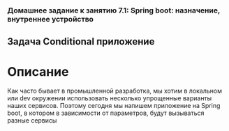 ### Домашнее задание к занятию 7.1: Spring boot: назначение, внутреннее устройство
## Задача Conditional приложение
# Описание
Как часто бывает в промышленной разработка, мы хотим в локальном или dev 
окружении использовать несколько упрощенные варианты наших сервисов. 
Поэтому сегодня мы напишем приложение на Spring boot, в котором в зависимости от параметров, будут вызываться разные сервисы
